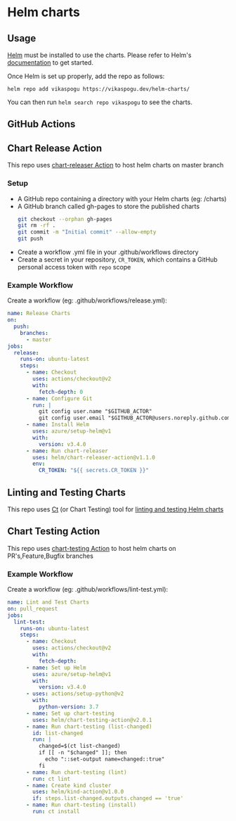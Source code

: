 # Helm charts

## Usage

[Helm](https://helm.sh) must be installed to use the charts.
Please refer to Helm's [documentation](https://helm.sh/docs/) to get started.

Once Helm is set up properly, add the repo as follows:

```console
helm repo add vikaspogu https://vikaspogu.dev/helm-charts/
```

You can then run `helm search repo vikaspogu` to see the charts.

## GitHub Actions

## Chart Release Action

This repo uses [chart-releaser Action](https://github.com/helm/chart-releaser-action) to host helm charts on master branch

### Setup

- A GitHub repo containing a directory with your Helm charts (eg: /charts)
- A GitHub branch called gh-pages to store the published charts
    ```bash
    git checkout --orphan gh-pages
    git rm -rf .
    git commit -m "Initial commit" --allow-empty
    git push
    ```
- Create a workflow .yml file in your .github/workflows directory
- Create a secret in your repository, `CR_TOKEN`, which contains a GitHub personal access token with `repo` scope

### Example Workflow

Create a workflow (eg: .github/workflows/release.yml):

```yaml
name: Release Charts
on:
  push:
    branches:
      - master
jobs:
  release:
    runs-on: ubuntu-latest
    steps:
      - name: Checkout
        uses: actions/checkout@v2
        with:
          fetch-depth: 0
      - name: Configure Git
        run: |
          git config user.name "$GITHUB_ACTOR"
          git config user.email "$GITHUB_ACTOR@users.noreply.github.com"
      - name: Install Helm
        uses: azure/setup-helm@v1
        with:
          version: v3.4.0
      - name: Run chart-releaser
        uses: helm/chart-releaser-action@v1.1.0
        env:
          CR_TOKEN: "${{ secrets.CR_TOKEN }}"
```

## Linting and Testing Charts

This repo uses [Ct](https://github.com/helm/chart-testing) (or Chart Testing) tool for [linting and testing Helm charts](https://redhat-cop.github.io/ci/linting-testing-helm-charts.html)

## Chart Testing Action

This repo uses [chart-testing Action](https://github.com/helm/chart-testing-action) to host helm charts on PR's,Feature,Bugfix branches

### Example Workflow

Create a workflow (eg: .github/workflows/lint-test.yml):

```yaml
name: Lint and Test Charts
on: pull_request
jobs:
  lint-test:
    runs-on: ubuntu-latest
    steps:
      - name: Checkout
        uses: actions/checkout@v2
        with:
          fetch-depth: 
      - name: Set up Helm
        uses: azure/setup-helm@v1
        with:
          version: v3.4.0
      - uses: actions/setup-python@v2
        with:
          python-version: 3.7
      - name: Set up chart-testing
        uses: helm/chart-testing-action@v2.0.1
      - name: Run chart-testing (list-changed)
        id: list-changed
        run: |
          changed=$(ct list-changed)
          if [[ -n "$changed" ]]; then
            echo "::set-output name=changed::true"
          fi
      - name: Run chart-testing (lint)
        run: ct lint
      - name: Create kind cluster
        uses: helm/kind-action@v1.0.0
        if: steps.list-changed.outputs.changed == 'true'
      - name: Run chart-testing (install)
        run: ct install
```
